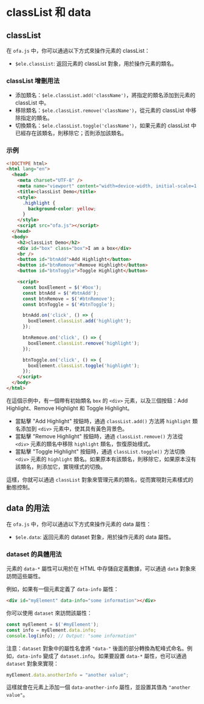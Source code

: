 # classList 和 data

## classList

在 `ofa.js` 中，你可以通過以下方式來操作元素的 classList： 
- `$ele.classList`: 返回元素的 classList 對象，用於操作元素的類名。

### classList 增刪用法 

- 添加類名：`$ele.classList.add('className')`，將指定的類名添加到元素的 classList 中。 
- 移除類名：`$ele.classList.remove('className')`，從元素的 classList 中移除指定的類名。 
- 切換類名：`$ele.classList.toggle('className')`，如果元素的 classList 中已經存在該類名，則移除它；否則添加該類名。

### 示例

```html
<!DOCTYPE html>
<html lang="en">
  <head>
    <meta charset="UTF-8" />
    <meta name="viewport" content="width=device-width, initial-scale=1.0" />
    <title>classList Demo</title>
    <style>
      .highlight {
        background-color: yellow;
      }
    </style>
    <script src="ofa.js"></script>
  </head>
  <body>
    <h2>classList Demo</h2>
    <div id="box" class="box">I am a box</div>
    <br />
    <button id="btnAdd">Add Highlight</button>
    <button id="btnRemove">Remove Highlight</button>
    <button id="btnToggle">Toggle Highlight</button>

    <script>
      const boxElement = $('#box');
      const btnAdd = $('#btnAdd');
      const btnRemove = $('#btnRemove');
      const btnToggle = $('#btnToggle');

      btnAdd.on('click', () => {
        boxElement.classList.add('highlight');
      });

      btnRemove.on('click', () => {
        boxElement.classList.remove('highlight');
      });

      btnToggle.on('click', () => {
        boxElement.classList.toggle('highlight');
      });
    </script>
  </body>
</html>
```

在這個示例中，有一個帶有初始類名 `box` 的 `<div>` 元素，以及三個按鈕：Add Highlight、Remove Highlight 和 Toggle Highlight。 
- 當點擊 "Add Highlight" 按鈕時，通過 `classList.add()` 方法將 `highlight` 類名添加到 `<div>` 元素中，使其具有黃色背景色。 
- 當點擊 "Remove Highlight" 按鈕時，通過 `classList.remove()` 方法從 `<div>` 元素的類名中移除 `highlight` 類名，恢復原始樣式。 
- 當點擊 "Toggle Highlight" 按鈕時，通過 `classList.toggle()` 方法切換 `<div>` 元素的 `highlight` 類名。如果原本有該類名，則移除它，如果原本沒有該類名，則添加它，實現樣式的切換。

這樣，你就可以通過 `classList` 對象來管理元素的類名，從而實現對元素樣式的動態控制。

## data 的用法

在 `ofa.js` 中，你可以通過以下方式來操作元素的 data 屬性： 
- `$ele.data`: 返回元素的 dataset 對象，用於操作元素的 data 屬性。

### dataset 的具體用法

元素的 `data-*` 屬性可以用於在 HTML 中存儲自定義數據，可以通過 `data` 對象來訪問這些屬性。

例如，如果有一個元素定義了 `data-info` 屬性：

```html
<div id="myElement" data-info="some information"></div>
```

你可以使用 `dataset` 來訪問該屬性：

```javascript
const myElement = $('#myElement');
const info = myElement.data.info;
console.log(info); // Output: "some information"
```

注意：`dataset` 對象中的屬性名會將 `"data-"` 後面的部分轉換為駝峰式命名。例如，`data-info` 變成了 `dataset.info`。如果要設置 `data-*` 屬性，也可以通過 `dataset` 對象來實現：

```javascript
myElement.data.anotherInfo = "another value";
```

這樣就會在元素上添加一個 `data-another-info` 屬性，並設置其值為 `"another value"`。


